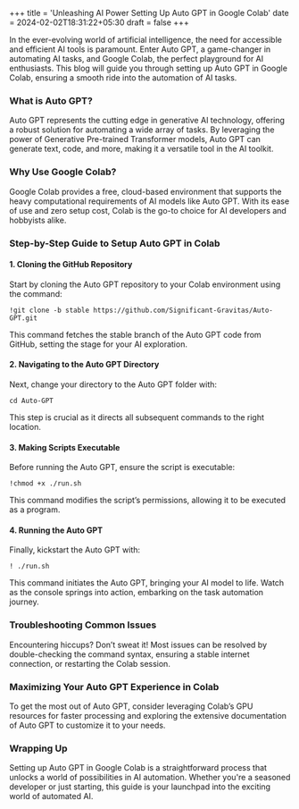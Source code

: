 +++
title = 'Unleashing AI Power Setting Up Auto GPT in Google Colab'
date = 2024-02-02T18:31:22+05:30
draft = false
+++


In the ever-evolving world of artificial intelligence, the need for accessible and efficient AI tools is paramount. Enter Auto GPT, a game-changer in automating AI tasks, and Google Colab, the perfect playground for AI enthusiasts. This blog will guide you through setting up Auto GPT in Google Colab, ensuring a smooth ride into the automation of AI tasks.

### What is Auto GPT?

Auto GPT represents the cutting edge in generative AI technology, offering a robust solution for automating a wide array of tasks. By leveraging the power of Generative Pre-trained Transformer models, Auto GPT can generate text, code, and more, making it a versatile tool in the AI toolkit.

### Why Use Google Colab?

Google Colab provides a free, cloud-based environment that supports the heavy computational requirements of AI models like Auto GPT. With its ease of use and zero setup cost, Colab is the go-to choice for AI developers and hobbyists alike.

### Step-by-Step Guide to Setup Auto GPT in Colab

#### 1. Cloning the GitHub Repository
Start by cloning the Auto GPT repository to your Colab environment using the command:

```
!git clone -b stable https://github.com/Significant-Gravitas/Auto-GPT.git
```

This command fetches the stable branch of the Auto GPT code from GitHub, setting the stage for your AI exploration.

#### 2. Navigating to the Auto GPT Directory
Next, change your directory to the Auto GPT folder with:

```
cd Auto-GPT
```

This step is crucial as it directs all subsequent commands to the right location.

#### 3. Making Scripts Executable
Before running the Auto GPT, ensure the script is executable:

```
!chmod +x ./run.sh
```

This command modifies the script’s permissions, allowing it to be executed as a program.

#### 4. Running the Auto GPT
Finally, kickstart the Auto GPT with:

```
! ./run.sh
```

This command initiates the Auto GPT, bringing your AI model to life. Watch as the console springs into action, embarking on the task automation journey.

### Troubleshooting Common Issues

Encountering hiccups? Don’t sweat it! Most issues can be resolved by double-checking the command syntax, ensuring a stable internet connection, or restarting the Colab session.

### Maximizing Your Auto GPT Experience in Colab

To get the most out of Auto GPT, consider leveraging Colab’s GPU resources for faster processing and exploring the extensive documentation of Auto GPT to customize it to your needs.

### Wrapping Up

Setting up Auto GPT in Google Colab is a straightforward process that unlocks a world of possibilities in AI automation. Whether you're a seasoned developer or just starting, this guide is your launchpad into the exciting world of automated AI.

